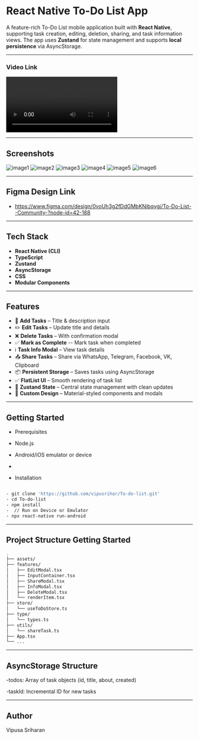 # React Native To-Do List App

A feature-rich To-Do List mobile application built with **React Native**, supporting task creation, editing, deletion, sharing, and task information views. The app uses **Zustand** for state management and supports **local persistence** via AsyncStorage.

---

### Video Link

<video controls src="./readmefiles/Untitled video - Made with Clipchamp.mp4" title="To-Do-List"></video>

---

## Screenshots

![image1](readmefiles/first.png)
![image2](readmefiles/second.png)
![image3](readmefiles/third.png)
![image4](readmefiles/fourth.png)
![image5](readmefiles/fifth.png)
![image6](readmefiles/sixth.png)


---

## Figma Design Link

- https://www.figma.com/design/0voUh3g2fDdGMbKNibqygj/To-Do-List--Community-?node-id=42-188

---

## Tech Stack

- **React Native (CLI)**
- **TypeScript**
- **Zustand** 
- **AsyncStorage** 
- **CSS** 
- **Modular Components** 

---

## Features

- 📝 **Add Tasks** – Title & description input
- ✏️ **Edit Tasks** – Update title and details
- ❌ **Delete Tasks** – With confirmation modal
- ✅ **Mark as Complete** -- Mark task when completed
- ℹ️ **Task Info Modal** – View task details
- 📤 **Share Tasks** – Share via WhatsApp, Telegram, Facebook, VK, Clipboard
- 📦 **Persistent Storage** – Saves tasks using AsyncStorage
- ✅ **FlatList UI** – Smooth rendering of task list
- 🧠 **Zustand State** – Central state management with clean updates
- 🎨 **Custom Design** – Material-styled components and modals

---

## Getting Started

- Prerequisites
- Node.js
- Android/iOS emulator or device

-
- Installation
```bash

- git clone 'https://github.com/vipusrihar/To-do-list.git'
- cd To-do-list
- npm install
-  // Run on Device or Emulator
- npx react-native run-android

```

---

## Project Structure Getting Started

```bash
.
├── assets/              
├── features/           
│   ├── EditModal.tsx
│   ├── InputContainer.tsx
│   ├── ShareModal.tsx
│   ├── InfoModal.tsx
│   ├── DeleteModal.tsx
│   └── renderItem.tsx
├── store/
│   └── useToDoStore.ts    
├── type/
│   └── types.ts          
├── utils/
│   └── shareTask.ts       
├── App.tsx                
└── ...


```

---
## AsyncStorage Structure

-todos: Array of task objects (id, title, about, created)


-taskId: Incremental ID for new tasks

---

## Author
Vipusa Sriharan

